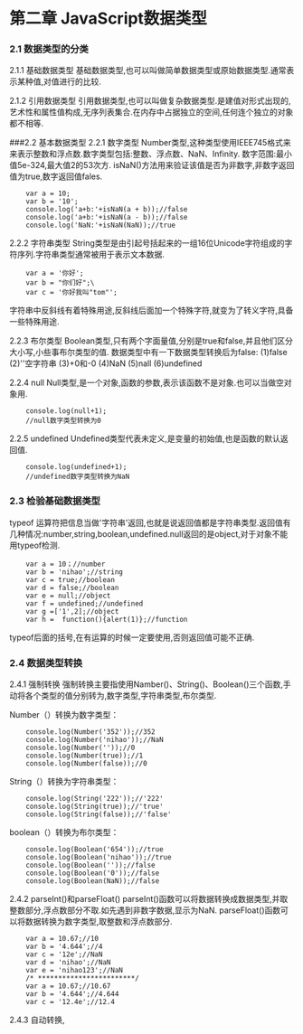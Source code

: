 # 第二章 JavaScript数据类型
### 2.1 数据类型的分类
2.1.1 基础数据类型
基础数据类型,也可以叫做简单数据类型或原始数据类型.通常表示某种值,对值进行的比较.

2.1.2 引用数据类型
引用数据类型,也可以叫做复杂数据类型.是建值对形式出现的,艺术性和属性值构成,无序列表集合.在内存中占据独立的空间,任何连个独立的对象都不相等.

###2.2 基本数据类型
2.2.1 数字类型
Number类型,这种类型使用IEEE745格式来来表示整数和浮点数.数字类型包括:整数、浮点数、NaN、Infinity.
数字范围:最小值5e-324,最大值2的53次方.
isNaN()方法用来验证该值是否为非数字,非数字返回值为true,数字返回值fales.

        var a = 10;
        var b = '10';
        console.log('a+b:'+isNaN(a + b));//false
        console.log('a+b:'+isNaN(a - b));//false
        console.log('NaN:'+isNaN(NaN));//true

2.2.2 字符串类型
String类型是由引起号括起来的一组16位Unicode字符组成的字符序列.字符串类型通常被用于表示文本数据.

        var a = '你好';
        var b = "你们好";\
        var c = '你好我叫"tom"';

字符串中反斜线有着特殊用途,反斜线后面加一个特殊字符,就变为了转义字符,具备一些特殊用途.

2.2.3 布尔类型
Boolean类型,只有两个字面量值,分别是true和false,并且他们区分大小写,小些事布尔类型的值.
数据类型中有一下数据类型转换后为false:
(1)false
(2)''空字符串
(3)+0和-0
(4)NaN
(5)nall
(6)undefined

2.2.4 null
Null类型,是一个对象,函数的参数,表示该函数不是对象.也可以当做空对象用.
  
        console.log(null+1);
        //null数字类型转换为0    

2.2.5 undefined
Undefined类型代表未定义,是变量的初始值,也是函数的默认返回值.
   
        console.log(undefined+1);
        //undefined数字类型转换为NaN 

### 2.3 检验基础数据类型
typeof 运算符把信息当做'字符串'返回,也就是说返回值都是字符串类型.返回值有几种情况:number,string,boolean,undefined.null返回的是object,对于对象不能用typeof检测.

        var a = 10；//number
        var b = 'nihao';//string
        var c = true;//boolean
        var d = false;//boolean
        var e = null;//object
        var f = undefined;//undefined
        var g =['1',2];//object
        var h =  function(){alert(1)};//function

typeof后面的括号,在有运算的时候一定要使用,否则返回值可能不正确.

### 2.4 数据类型转换
2.4.1 强制转换
强制转换主要指使用Namber()、String()、Boolean()三个函数,手动将各个类型的值分别转为,数字类型,字符串类型,布尔类型.

Number（）转换为数字类型：

        console.log(Number('352'));//352
        console.log(Number('nihao'));//NaN
        console.log(Number(''));//0
        console.log(Number(true));//1
        console.log(Number(false));//0

String（）转换为字符串类型：

        console.log(String('222'));//'222'
        console.log(String(true));//'true'
        console.log(String(false));//'false'

boolean（）转换为布尔类型：

        console.log(Boolean('654'));//true
        console.log(Boolean('nihao'));//true
        console.log(Boolean(''));//false
        console.log(Boolean('0'));//false
        console.log(Boolean(NaN));//false

2.4.2 parseInt()和parseFloat()
parseInt()函数可以将数据转换成数据类型,并取整数部分,浮点数部分不取.如先遇到非数字数据,显示为NaN.
parseFloat()函数可以将数据转换为数字类型,取整数和浮点数部分.
       
        var a = 10.67;//10
        var b = '4.644';//4
        var c = '12e';//NaN
        var d = 'nihao';//NaN
        var e = 'nihao123';//NaN
        /* ************************/
        var a = 10.67;//10.67
        var b = '4.644';//4.644
        var c = '12.4e';//12.4

2.4.3 自动转换,